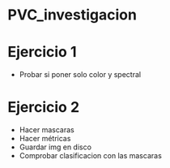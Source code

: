 # PVC_investigacion

# Ejercicio 1

- Probar si poner solo color y spectral
# Ejercicio 2

- Hacer mascaras
- Hacer métricas
- Guardar img en disco
- Comprobar clasificacion con las mascaras